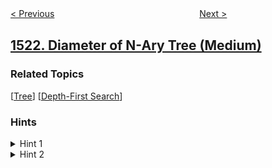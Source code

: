 <!--|This file generated by command(leetcode description); DO NOT EDIT.    |-->
<!--+----------------------------------------------------------------------+-->
<!--|@author    openset <openset.wang@gmail.com>                           |-->
<!--|@link      https://github.com/openset                                 |-->
<!--|@home      https://github.com/openset/leetcode                        |-->
<!--+----------------------------------------------------------------------+-->

[< Previous](../find-a-value-of-a-mysterious-function-closest-to-target "Find a Value of a Mysterious Function Closest to Target")
　　　　　　　　　　　　　　　　
[Next >](../count-odd-numbers-in-an-interval-range "Count Odd Numbers in an Interval Range")

## [1522. Diameter of N-Ary Tree (Medium)](https://leetcode.com/problems/diameter-of-n-ary-tree "N 叉树的直径")



### Related Topics
  [[Tree](../../tag/tree/README.md)]
  [[Depth-First Search](../../tag/depth-first-search/README.md)]

### Hints
<details>
<summary>Hint 1</summary>
For the node i, calculate the height of each of its children and keep the first and second maximum heights (max1_i , max2_i).
</details>

<details>
<summary>Hint 2</summary>
Check all nodes and return max( 2 + max1_i  +  max2_i ).
</details>
